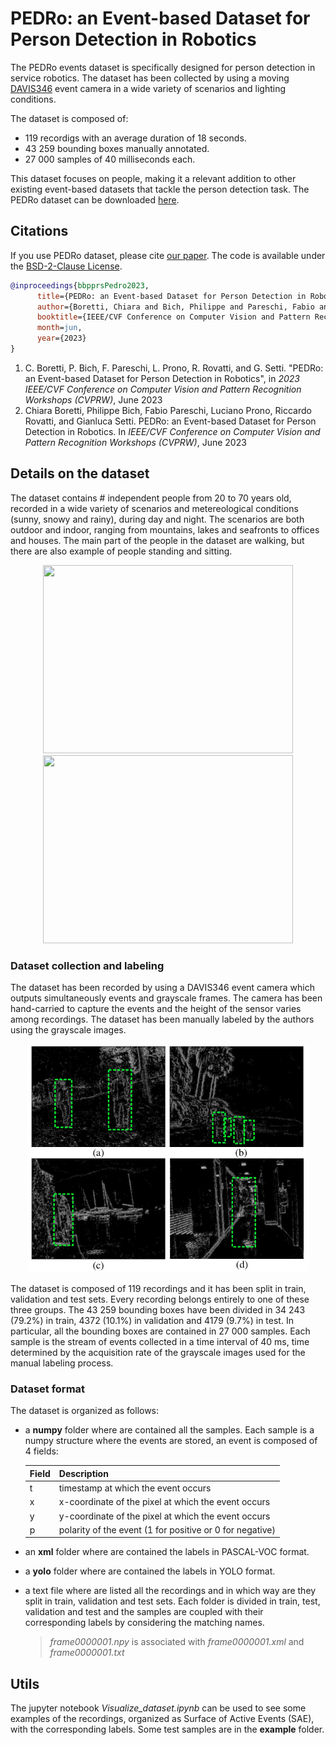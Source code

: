 # PEDRo: an Event-based Dataset for Person Detection in Robotics

The PEDRo events dataset is specifically designed for person detection in service robotics. The dataset has been collected by using a moving [DAVIS346](https://inivation.com/wp-content/uploads/2019/08/DAVIS346.pdf) event camera in a wide variety of scenarios and lighting conditions. 


The dataset is composed of:

- 119 recordigs with an average duration of 18 seconds.
- 43 259 bounding boxes manually annotated.
- 27 000 samples of 40 milliseconds each.

This dataset focuses on people, making it a relevant addition to other existing event-based datasets that tackle the person detection task.
The PEDRo dataset can be downloaded [here](https://zenodo.org/record/7823800#.ZDiAO3ZBy5c).

## Citations

If you use PEDRo dataset, please cite [our paper](). The code is available under the [BSD-2-Clause License](./LICENSE).

```bibtex
@inproceedings{bbpprsPedro2023,
      title={PEDRo: an Event-based Dataset for Person Detection in Robotics},
      author={Boretti, Chiara and Bich, Philippe and Pareschi, Fabio and Prono, Luciano and Rovatti, Riccardo and Setti, Gianluca},
      booktitle={IEEE/CVF Conference on Computer Vision and Pattern Recognition Workshops (CVPRW)},
      month=jun,
      year={2023}
}
```
1. C. Boretti, P. Bich, F. Pareschi, L. Prono, R. Rovatti, and G. Setti. "PEDRo: an Event-based Dataset for Person Detection in Robotics", in *2023 IEEE/CVF Conference on Computer Vision and Pattern Recognition Workshops (CVPRW)*, June 2023
2. Chiara Boretti, Philippe Bich, Fabio Pareschi, Luciano Prono, Riccardo Rovatti, and Gianluca Setti. PEDRo: an Event-based Dataset for Person Detection in Robotics. In *IEEE/CVF Conference on Computer Vision and Pattern Recognition Workshops (CVPRW)*, June 2023

## Details on the dataset

The dataset contains # independent people from 20 to 70 years old, recorded in a wide variety of scenarios and  metereological conditions (sunny, snowy and rainy), during day and night. The scenarios are both outdoor and indoor, ranging from mountains, lakes and seafronts to offices and houses.
The main part of the people in the dataset are walking, but there are also example of people standing and sitting.

<p align="center">
      <img src="assets/single_person.gif" width="400" height="301">
      <img src="assets/two_people.gif" width="400" height="301">
</p>

### Dataset collection and labeling
The dataset has been recorded by using a DAVIS346 event camera which outputs simultaneously events and grayscale frames. The camera has been hand-carried to capture the events and the height of the sensor varies among recordings.
The dataset has been manually labeled by the authors using the grayscale images.

<p align="center">
      <img src="assets/four_sae.gif" width="450" height="366"/>
</p>

The dataset is composed of 119 recordings and it has been split in train, validation and test sets. Every recording belongs entirely to one of these three groups. 
The 43 259 bounding boxes have been divided in 34 243 (79.2%) in train, 4372 (10.1%) in validation and 4179 (9.7%) in test. 
In particular, all the bounding boxes are contained in 27 000 samples. Each sample is the stream of events collected in a time interval of 40 ms, time determined by the acquisition rate of the grayscale images used for the manual labeling process.

### Dataset format
The dataset is organized as follows:
- a **numpy** folder where are contained all the samples. Each sample is a numpy structure where the events are stored, an event is composed of 4 fields:

  | Field | Description |
  | ------------- | ------------- |
  | t  | timestamp at which the event occurs  |
  | x  | x-coordinate of the pixel at which the event occurs  |
  | y  | y-coordinate of the pixel at which the event occurs  |
  | p  | polarity of the event (1 for positive or 0 for negative)  |

- an **xml** folder where are contained the labels in PASCAL-VOC format.
- a **yolo** folder where are contained the labels in YOLO format.
- a text file where are listed all the recordings and in which way are they split in train, validation and test sets.
Each folder is divided in train, test, validation and test and the samples are coupled with their corresponding labels by considering the matching names.
  > *frame0000001.npy* is associated with *frame0000001.xml* and *frame0000001.txt*
  
## Utils
The jupyter notebook *Visualize_dataset.ipynb* can be used to see some examples of the recordings, organized as Surface of Active Events (SAE), with the corresponding labels. Some test samples are in the **example** folder.
